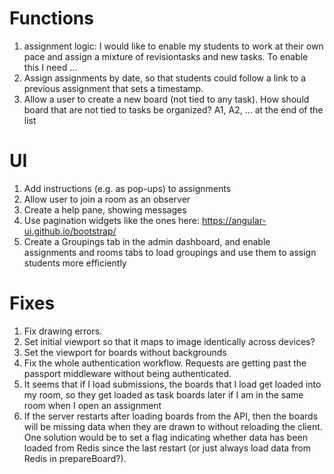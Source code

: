 # Functions
1. assignment logic: I would like to enable my students to work at their own pace and assign a mixture of revisiontasks and new tasks. To enable this I need ...
2. Assign assignments by date, so that students could follow a link to a previous assignment that sets a timestamp.
3. Allow a user to create a new board (not tied to any task). How should board that are not tied to tasks be organized? A1, A2, ... at the end of the list

# UI
1. Add instructions (e.g. as pop-ups) to assignments
2. Allow user to join a room as an observer
3. Create a help pane, showing messages
4. Use pagination widgets like the ones here: https://angular-ui.github.io/bootstrap/
5. Create a Groupings tab in the admin dashboard, and enable assignments and rooms tabs to load groupings and use them to assign students more efficiently

# Fixes
1. Fix drawing errors.
2. Set initial viewport so that it maps to image identically across devices?
3. Set the viewport for boards without backgrounds
4. Fix the whole authentication workflow. Requests are getting past the passport middleware without being authenticated.
5. It seems that if I load submissions, the boards that I load get loaded into my room, so they get loaded as task boards later if I am in the same room when I open an assignment
6. If the server restarts after loading boards from the API, then the boards will be missing data when they are drawn to without reloading the client. One solution would be to set a flag indicating whether data has been loaded from Redis since the last restart (or just always load data from Redis in prepareBoard?).

